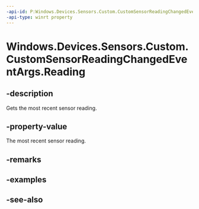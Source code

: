 ----api-id: P:Windows.Devices.Sensors.Custom.CustomSensorReadingChangedEventArgs.Reading
-api-type: winrt property
---<!-- Property syntaxpublic Windows.Devices.Sensors.Custom.CustomSensorReading Reading { get; }--># Windows.Devices.Sensors.Custom.CustomSensorReadingChangedEventArgs.Reading## -descriptionGets the most recent sensor reading.## -property-valueThe most recent sensor reading.## -remarks## -examples## -see-also